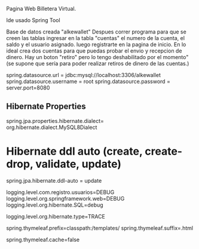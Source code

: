Pagina Web Billetera Virtual. 

Ide usado Spring Tool 

Base de datos creada "alkewallet"
Despues correr programa para que se creen las tablas 
ingresar en la tabla "cuentas"
el numero de la cuenta, el saldo y el usuario asignado. 
luego registrarte en la pagina de inicio. 
En lo ideal crea dos cuentas para que puedas probar el envio y recepcion de dinero. 
Hay un boton "retiro" pero lo tengo deshabilitado por el momento" (se supone que sería para poder realizar retiros de dinero de las cuentas.)


spring.datasource.url = jdbc:mysql://localhost:3306/alkewallet
spring.datasource.username = root
spring.datasource.password = 
server.port=8080

## Hibernate Properties
spring.jpa.properties.hibernate.dialect= org.hibernate.dialect.MySQL8Dialect
# Hibernate ddl auto (create, create-drop, validate, update)
spring.jpa.hibernate.ddl-auto = update

logging.level.com.registro.usuarios=DEBUG
logging.level.org.springframework.web=DEBUG
logging.level.org.hibernate.SQL=debug

logging.level.org.hibernate.type=TRACE

spring.thymeleaf.prefix=classpath:/templates/
spring.thymeleaf.suffix=.html

spring.thymeleaf.cache=false

